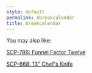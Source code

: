 ```yaml
---
style: default
permalink: Xbreakcalendar
title: breakcalendar
---
```

You may also like:

[SCP-786: Funnel Factor Twelve](http://scp-wiki.net/scp-786)

[SCP-668: 13" Chef's Knife](http://scp-wiki.net/scp-668)
